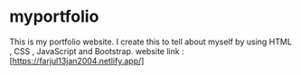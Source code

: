 # myportfolio

This is my portfolio website. I create this to tell about myself by using HTML , CSS , JavaScript and Bootstrap.
website link : [https://farjul13jan2004.netlify.app/]
